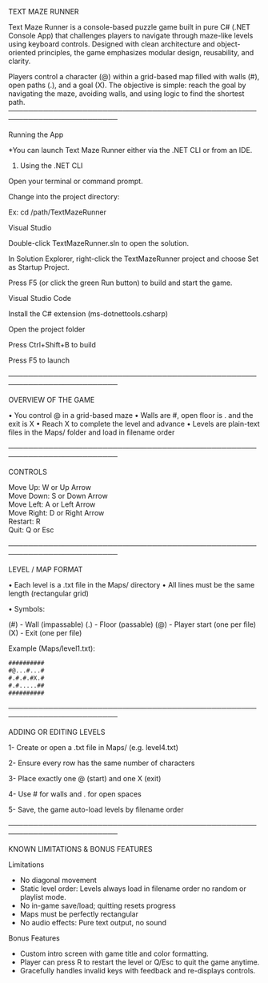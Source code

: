 TEXT MAZE RUNNER

Text Maze Runner is a console-based puzzle game built in pure C# (.NET Console App) that challenges players to navigate through maze-like levels using keyboard controls. Designed with clean architecture and object-oriented principles, the game emphasizes modular design, reusability, and clarity.

Players control a character (@) within a grid-based map filled with walls (#), open paths (.), and a goal (X). The objective is simple: reach the goal by navigating the maze, avoiding walls, and using logic to find the shortest path. ────────────────────────────────────────────────────────────────────────

Running the App

*You can launch Text Maze Runner either via the .NET CLI or from an IDE.

1. Using the .NET CLI

Open your terminal or command prompt.

Change into the project directory:

Ex: cd /path/TextMazeRunner


Visual Studio

Double-click TextMazeRunner.sln to open the solution.

In Solution Explorer, right-click the TextMazeRunner project and choose Set as Startup Project.

Press F5 (or click the green Run button) to build and start the game.


Visual Studio Code

Install the C# extension (ms-dotnettools.csharp)

Open the project folder

Press Ctrl+Shift+B to build

Press F5 to launch

────────────────────────────────────────────────────────────────────────

OVERVIEW OF THE GAME

• You control @ in a grid-based maze
• Walls are #, open floor is . and the exit is X
• Reach X to complete the level and advance
• Levels are plain-text files in the Maps/ folder and load in filename order

────────────────────────────────────────────────────────────────────────

CONTROLS

Move Up:     W or Up Arrow  
Move Down:   S or Down Arrow  
Move Left:   A or Left Arrow  
Move Right:  D or Right Arrow  
Restart:     R  
Quit:        Q or Esc

────────────────────────────────────────────────────────────────────────

LEVEL / MAP FORMAT

• Each level is a .txt file in the Maps/ directory
• All lines must be the same length (rectangular grid)

• Symbols:

   (#) - Wall (impassable)
   (.) - Floor (passable)
   (@) - Player start (one per file)
   (X) - Exit (one per file)

Example (Maps/level1.txt):
```txt
##########
#@...#...#
#.#.#.#X.#
#.#.....##
##########
```

────────────────────────────────────────────────────────────────────────

ADDING OR EDITING LEVELS

1- Create or open a .txt file in Maps/ (e.g. level4.txt)

2- Ensure every row has the same number of characters

3- Place exactly one @ (start) and one X (exit)

4- Use # for walls and . for open spaces

5- Save, the game auto-load levels by filename order

────────────────────────────────────────────────────────────────────────

KNOWN LIMITATIONS & BONUS FEATURES

Limitations
- No diagonal movement
- Static level order: Levels always load in filename order no random or playlist mode.
- No in-game save/load; quitting resets progress
- Maps must be perfectly rectangular
- No audio effects: Pure text output, no sound 

Bonus Features
- Custom intro screen with game title and color formatting.
- Player can press R to restart the level or Q/Esc to quit the game anytime.
- Gracefully handles invalid keys with feedback and re-displays controls.

